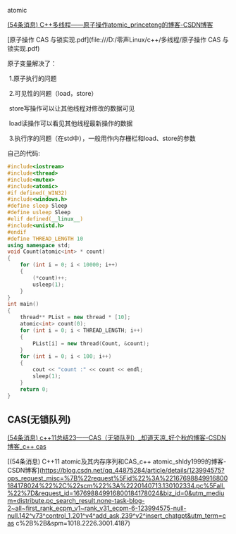 atomic

[(54条消息) C++多线程——原子操作atomic_princeteng的博客-CSDN博客](https://blog.csdn.net/princeteng/article/details/103934620)

[原子操作 CAS 与锁实现.pdf](file:///D:/零声Linux/c++/多线程/原子操作 CAS 与锁实现.pdf)

原子变量解决了：

​	1.原子执行的问题

​	2.可见性的问题（load，store）

​			store写操作可以让其他线程对修改的数据可见

​			load读操作可以看见其他线程最新操作的数据

​	3.执行序的问题（在std中），一般用作内存栅栏和load、store的参数


自己的代码:

```c++
#include<iostream>
#include<thread>
#include<mutex>
#include<atomic>
#if defined(_WIN32)
#include<windows.h>
#define sleep Sleep
#define usleep Sleep
#elif defined(__linux__)
#include<unistd.h>
#endif
#define THREAD_LENGTH 10
using namespace std;
void Count(atomic<int> * count)
{
    for (int i = 0; i < 10000; i++)
    {
        (*count)++;
        usleep(1);
    }
}
int main()
{
    thread** PList = new thread * [10];
    atomic<int> count(0);
    for (int i = 0; i < THREAD_LENGTH; i++)
    {
        PList[i] = new thread(Count, &count);
    }
    for (int i = 0; i < 100; i++)
    {
        cout << "count :" << count << endl;
        sleep(1);
    }
    return 0;
}
```



##  CAS(无锁队列)

[(54条消息) c++11总结23——CAS（无锁队列）_却道天凉_好个秋的博客-CSDN博客_c++ cas](https://blog.csdn.net/www_dong/article/details/119920236)

[(54条消息) C++11 atomic及其内存序列和CAS_c++ atomic_shldy1999的博客-CSDN博客](https://blog.csdn.net/qq_44875284/article/details/123994575?ops_request_misc=%7B%22request%5Fid%22%3A%22167698849916800184178024%22%2C%22scm%22%3A%2220140713.130102334.pc%5Fall.%22%7D&request_id=167698849916800184178024&biz_id=0&utm_medium=distribute.pc_search_result.none-task-blog-2~all~first_rank_ecpm_v1~rank_v31_ecpm-6-123994575-null-null.142^v73^control_1,201^v4^add_ask,239^v2^insert_chatgpt&utm_term=cas  c%2B%2B&spm=1018.2226.3001.4187)